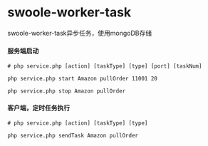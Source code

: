 # swoole-worker-task
swoole-worker-task异步任务，使用mongoDB存储

#### 服务端启动

```shell script
# php service.php [action] [taskType] [type] [port] [taskNum]

php service.php start Amazon pullOrder 11001 20

php service.php stop Amazon pullOrder

```

#### 客户端，定时任务执行
```shell script
# php service.php [action] [taskType] [type]

php service.php sendTask Amazon pullOrder

```


